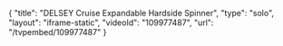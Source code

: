 {
    "title": "DELSEY Cruise Expandable Hardside Spinner",
    "type": "solo",
    "layout": "iframe-static",
    "videoId": "109977487",
    "url": "\/tvpembed\/109977487"
}